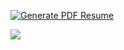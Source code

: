 [![Generate PDF Resume](https://github.com/chesiraliot/profile/actions/workflows/build.yml/badge.svg)](https://github.com/chesiraliot/profile/actions/workflows/build.yml)

![](portfolio/portfolio.gif)

<!-- # profile

```
pdflatex src/index.tex 
```

```
cd docs
bundle install .
bundle exec jekyll serve  
``` -->